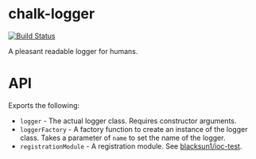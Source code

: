 # chalk-logger

[![Build Status](https://travis-ci.org/blacksun1/chalk-logger.svg?branch=master)](https://travis-ci.org/blacksun1/chalk-logger)

A pleasant readable logger for humans.

# API

Exports the following:

* `logger` - The actual logger class. Requires constructor arguments.
* `loggerFactory` - A factory function to create an instance of the logger class. Takes a parameter of `name` to set the name of the logger.
* `registrationModule` - A registration module. See [blacksun1/ioc-test](https://github.com/blacksun1/ioc-test).
